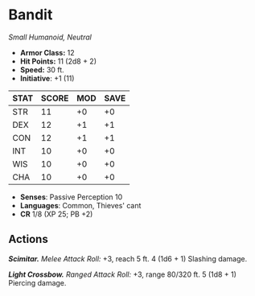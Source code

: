 # Bandit

*Small Humanoid, Neutral*

- **Armor Class:** 12
- **Hit Points:** 11 (2d8 + 2)
- **Speed:** 30 ft.
- **Initiative**: +1 (11)

|STAT|SCORE|MOD|SAVE|
| --- | --- | --- | ---- |
| STR | 11 | +0 | +0 |
| DEX | 12 | +1 | +1 |
| CON | 12 | +1 | +1 |
| INT | 10 | +0 | +0 |
| WIS | 10 | +0 | +0 |
| CHA | 10 | +0 | +0 |

- **Senses**: Passive Perception 10
- **Languages**: Common, Thieves' cant
- **CR** 1/8 (XP 25; PB +2)

## Actions

***Scimitar.*** *Melee Attack Roll:* +3, reach 5 ft. 4 (1d6 + 1) Slashing damage.

***Light Crossbow.*** *Ranged Attack Roll:* +3, range 80/320 ft. 5 (1d8 + 1) Piercing damage.

